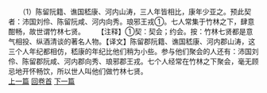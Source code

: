 　　（1）陈留阮籍、谯国嵇康、河内山涛，三人年皆相比，康年少亚之。预此契者：沛国刘伶、陈留阮咸、河内向秀。琅邪王戎①。七人常集于竹林之下，肆意酣畅，故世谓竹林七贤。
　　【注释】①契：契会；约会。按：竹林七贤都是意气相投、纵酒清谈的著名人物。【译文】陈留郡阮籍、谯国嵇康、河内郡山涛，这三个人年纪都相仿，嵇康的年纪比他们稍为小些。参与他们聚会的人还有：沛国刘伶、陈留郡阮咸、河内郡向秀、琅邪郡王戎。七个人经常在竹林之下聚会，毫无顾忌地开怀畅饮，所以世人叫他们做竹林七贤。
<br>[上一篇](23_00) [回卷首](23_00) [下一篇](23_02)
